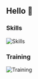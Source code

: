 ## Hello 👋

### Skills

![Skills](https://skillicons.dev/icons?i=html,css,scss,js,figma)

### Training

![Training](https://skillicons.dev/icons?i=react,next,astro,php)
